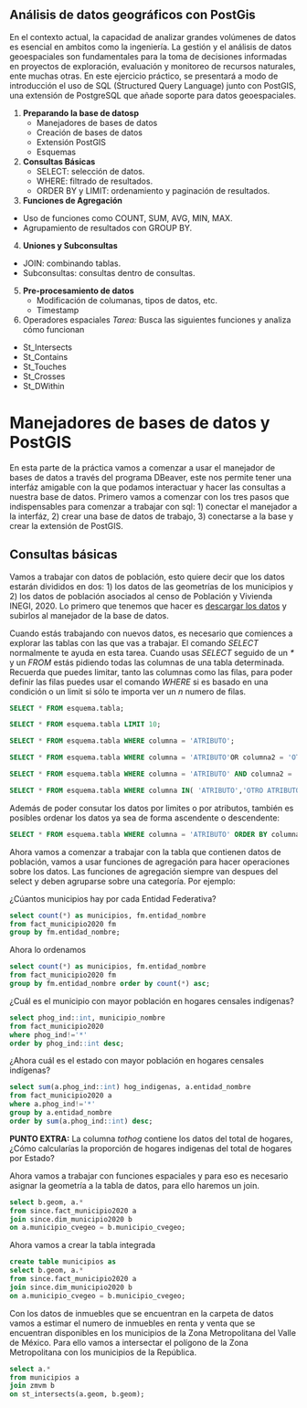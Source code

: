 ## Análisis de datos geográficos con PostGis

En el contexto actual, la capacidad de analizar grandes volúmenes de datos es esencial en ambitos como la ingeniería. La gestión y el análisis de datos geoespaciales son fundamentales para la toma de decisiones informadas en proyectos de exploración, evaluación y monitoreo de recursos naturales, ente muchas otras. En este ejercicio práctico, se presentará a modo de introducción el uso de SQL (Structured Query Language) junto con PostGIS, una extensión de PostgreSQL que añade soporte para datos geoespaciales.

1. __Preparando la base de datosp__
   - Manejadores de bases de datos
   - Creación de bases de datos
   - Extensión PostGIS 
   - Esquemas
2. __Consultas Básicas__
   - SELECT: selección de datos.
   - WHERE: filtrado de resultados.
   - ORDER BY y LIMIT: ordenamiento y paginación de resultados.
3. __Funciones de Agregación__
  - Uso de funciones como COUNT, SUM, AVG, MIN, MAX.
  - Agrupamiento de resultados con GROUP BY.
4. __Uniones y Subconsultas__
  - JOIN: combinando tablas.
  - Subconsultas: consultas dentro de consultas.
5. __Pre-procesamiento de datos__
   - Modificación de columanas, tipos de datos, etc.
   - Timestamp
6. Operadores espaciales
_Tarea:_ Busca las siguientes funciones y analiza cómo funcionan 
  - St_Intersects
  - St_Contains
  - St_Touches
  - St_Crosses
  - St_DWithin
# Manejadores de bases de datos y PostGIS 
En esta parte de la práctica vamos a comenzar a usar el manejador de bases de datos a través del programa DBeaver, este nos permite tener una interfáz amigable con la que podamos interactuar y hacer las consultas a nuestra base de datos. Primero vamos a comenzar con los tres pasos que indispensables para comenzar a trabajar con sql: 1) conectar el manejador a la interfáz, 2) crear una base de datos de trabajo, 3) conectarse a la base y crear la extensión de PostGIS. 

## Consultas básicas ## 

Vamos a trabajar con datos de población, esto quiere decir que los datos estarán divididos en dos: 1) los datos de las geometrías de los municipios y 2) los datos de población asociados al 
censo de Población y Vivienda INEGI, 2020. Lo primero que tenemos que hacer es [descargar los datos](https://github.com) y subirlos al manejador de la base de datos. 

Cuando estás trabajando con nuevos datos, es necesario que comiences a explorar las tablas con las que vas a trabajar. El comando _SELECT_ normalmente te ayuda en esta tarea. Cuando usas _SELECT_ seguido de un _*_ y un _FROM_ estás pidiendo todas las columnas de una tabla determinada. Recuerda que puedes limitar, tanto las columnas como las filas, para poder definir las filas puedes usar el comando _WHERE_ si es basado en una condición o un limit si sólo te importa ver un _n_ numero de filas.    

```sql
SELECT * FROM esquema.tabla; 
```
```sql
SELECT * FROM esquema.tabla LIMIT 10; 
```
```sql
SELECT * FROM esquema.tabla WHERE columna = 'ATRIBUTO'; 
```
```sql
SELECT * FROM esquema.tabla WHERE columna = 'ATRIBUTO'OR columna2 = 'OTRO ATRIBUTO'; 
```
```sql
SELECT * FROM esquema.tabla WHERE columna = 'ATRIBUTO' AND columna2 = 'OTRO ATRIBUTO'; 
```
```sql
SELECT * FROM esquema.tabla WHERE columna IN( 'ATRIBUTO','OTRO ATRIBUTO'); 
```
Además de poder consutar los datos por limites o por atributos, también es posibles ordenar los datos ya sea de forma ascendente o descendente: 

```sql
SELECT * FROM esquema.tabla WHERE columna = 'ATRIBUTO' ORDER BY columna ASC; 
```
Ahora vamos a comenzar a trabajar con la tabla que contienen datos de población, vamos a usar funciones de agregación para hacer operaciones sobre los datos.
Las funciones de agregación siempre van despues del select y deben agruparse sobre una categoría. Por ejemplo: 

¿Cúantos municipios hay por cada Entidad Federativa? 

```sql
select count(*) as municipios, fm.entidad_nombre 
from fact_municipio2020 fm
group by fm.entidad_nombre; 
```
Ahora lo ordenamos
```sql
select count(*) as municipios, fm.entidad_nombre 
from fact_municipio2020 fm
group by fm.entidad_nombre order by count(*) asc; 
```
¿Cuál es el municipio con mayor población en hogares censales indígenas? 
```sql
select phog_ind::int, municipio_nombre
from fact_municipio2020
where phog_ind!='*'
order by phog_ind::int desc;
```
¿Ahora cuál es el estado con mayor población en hogares censales indígenas?
```sql
select sum(a.phog_ind::int) hog_indigenas, a.entidad_nombre 
from fact_municipio2020 a
where a.phog_ind!='*' 
group by a.entidad_nombre
order by sum(a.phog_ind::int) desc;
```
__PUNTO EXTRA:__ La columna _tothog_ contiene los datos del total de hogares, ¿Cómo calcularías la proporción de hogares indigenas del total de hogares por Estado?

Ahora vamos a trabajar con funciones espaciales y para eso es necesario asignar la geometría a la tabla de datos, para ello haremos un join. 
```sql
select b.geom, a.* 
from since.fact_municipio2020 a
join since.dim_municipio2020 b 
on a.municipio_cvegeo = b.municipio_cvegeo;
```
Ahora vamos a crear la tabla integrada 
```sql
create table municipios as
select b.geom, a.* 
from since.fact_municipio2020 a
join since.dim_municipio2020 b 
on a.municipio_cvegeo = b.municipio_cvegeo;
```
Con los datos de inmuebles que se encuentran en la carpeta de datos vamos a estimar el numero de inmuebles en renta y venta que se encuentran disponibles en los municipios de la Zona Metropolitana
del Valle de México. Para ello vamos a intersectar el polígono de la Zona Metropolitana con los municipios de la República. 
```sql
select a.*
from municipios a 
join zmvm b
on st_intersects(a.geom, b.geom);
```



















